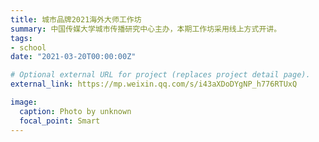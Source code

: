 ```yaml
---
title: 城市品牌2021海外大师工作坊
summary: 中国传媒大学城市传播研究中心主办，本期工作坊采用线上方式开讲。
tags:
- school
date: "2021-03-20T00:00:00Z"

# Optional external URL for project (replaces project detail page).
external_link: https://mp.weixin.qq.com/s/i43aXDoDYgNP_h776RTUxQ

image:
  caption: Photo by unknown
  focal_point: Smart
---
```

